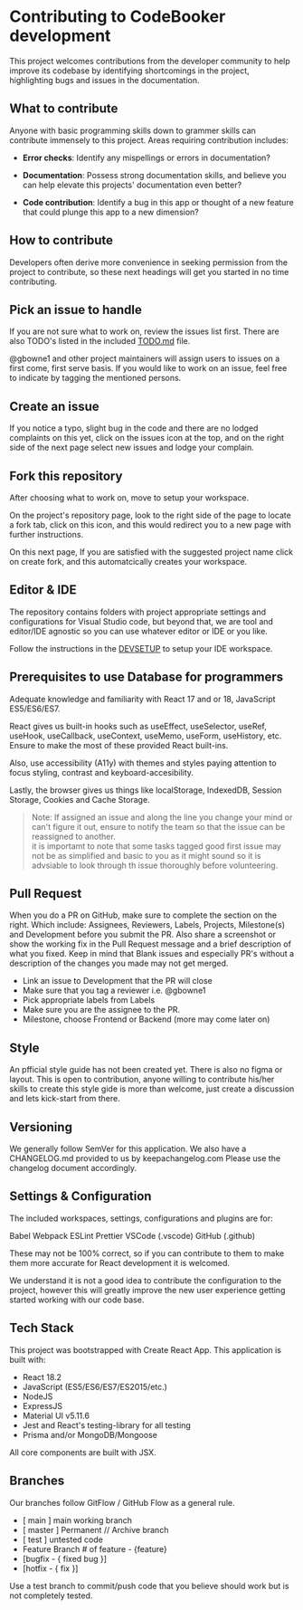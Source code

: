 # Contributing to CodeBooker development

This project welcomes contributions from the developer community to help improve its codebase by identifying shortcomings in the project, highlighting bugs and issues in the documentation.

## What to contribute

Anyone with basic programming skills down to grammer skills can contribute immensely to this project.
Areas requiring contribution includes:

- **Error checks**: Identify any mispellings or errors in documentation? 

- **Documentation**: Possess strong documentation skills, and believe you can help elevate this projects' documentation even better? 

- **Code contribution**: Identify a bug in this app or thought of a new feature that could plunge this app to a new dimension? 

## How to contribute

Developers often derive more convenience in seeking permission from the project to contribute, so these next headings will get you started in no time contributing.

## Pick an issue to handle

If you are not sure what to work on, review the issues list first. There are also TODO's listed in the included [TODO.md](./TODO.md) file. 

@gbowne1 and other project maintainers will assign users to issues on a first come, first serve basis. If you would like to work on an issue, feel free to indicate by tagging the mentioned persons.

## Create an issue

If you notice a typo, slight bug in the code and there are no lodged complaints on this yet, click on the issues icon at the top, and on the right side of the next page select new issues and lodge your complain.

## Fork this repository

After choosing what to work on, move to setup your workspace.

On the project's repository page, look to the right side of the page to locate a fork tab, click on this icon, and this would redirect you to a new page with further instructions. 

On this next page, If you are satisfied with the suggested project name click on create fork, and this automatcically creates your workspace.

## Editor & IDE

The repository contains folders with project appropriate settings and configurations for Visual Studio code, but beyond that, we are tool and editor/IDE agnostic so you can use whatever editor or IDE or you like.

Follow the instructions in the [DEVSETUP](/docs/DEVSETUP.md) to setup your IDE workspace.

## Prerequisites to use Database for programmers

Adequate knowledge and familiarity with React 17 and or 18, JavaScript ES5/ES6/ES7.

React gives us built-in hooks such as useEffect, useSelector, useRef, useHook, useCallback, useContext, useMemo, useForm, useHistory, etc. Ensure to make the most of these provided React built-ins.

Also, use accessibility (A11y) with themes and styles paying attention to focus styling, contrast and keyboard-accesibility.

Lastly, the browser gives us things like localStorage, IndexedDB, Session Storage, Cookies and Cache Storage.


> Note: If assigned an issue and along the line you change your mind or can't figure it out, ensure to notify the team so that the issue can be reassigned to another. <br>
it is importamt to note that some tasks tagged good first issue may not be as simplified and basic to you as it might sound so it is advsiable to look through th issue thoroughly before volunteering.

## Pull Request

When you do a PR on GitHub, make sure to complete the section on the right. Which include: 
Assignees, Reviewers, Labels, Projects, Milestone(s) and Development before you submit the PR.
Also share a screenshot or show the working fix in the Pull Request message and a brief description of what you fixed.
Keep in mind that Blank issues and especially PR's without a description of the changes you made may not get merged.

-   Link an issue to Development that the PR will close
-   Make sure that you tag a reviewer i.e. @gbowne1
-   Pick appropriate labels from Labels
-   Make sure you are the assignee to the PR.
-   Milestone, choose Frontend or Backend (more may come later on)






## Style

An pfficial style guide has not been created yet. There is also no figma or layout. This is open to contribution, anyone willing to contribute his/her skills to create this style gide is more than welcome, just create a discussion and lets kick-start from there.


## Versioning

We generally follow SemVer for this application. We also have a CHANGELOG.md provided to us by keepachangelog.com
Please use the changelog document accordingly.


## Settings & Configuration

The included workspaces, settings, configurations and plugins are for:

Babel
Webpack
ESLint
Prettier
VSCode (.vscode)
GitHub (.github)

These may not be 100% correct, so if you can contribute to them to make them more accurate for React development it is welcomed.

We understand it is not a good idea to contribute the configuration to the project, however this will greatly improve the new user experience getting
started working with our code base.

## Tech Stack

This project was bootstrapped with Create React App.
This application is built with:

-   React 18.2
-   JavaScript (ES5/ES6/ES7/ES2015/etc.)
-   NodeJS
-   ExpressJS
-   Material UI v5.11.6
-   Jest and React's testing-library for all testing
-   Prisma and/or MongoDB/Mongoose

All core components are built with JSX.

## Branches

Our branches follow GitFlow / GitHub Flow as a general rule.

-   [ main ] main working branch
-   [ master ] Permanent // Archive branch
-   [ test ] untested code
-   Feature Branch # of feature - {feature}
-   [bugfix - { fixed bug }]
-   [hotfix - { fix }]

Use a test branch to commit/push code that you believe should work but is not completely tested.
